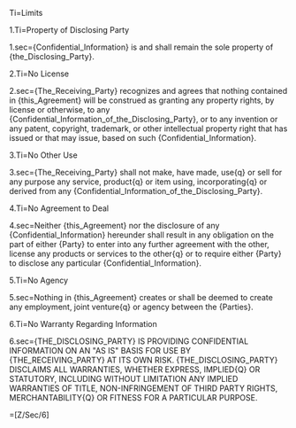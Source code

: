Ti=Limits

1.Ti=Property of Disclosing Party

1.sec={Confidential_Information} is and shall remain the sole property of {the_Disclosing_Party}. 

2.Ti=No License

2.sec={The_Receiving_Party} recognizes and agrees that nothing contained in {this_Agreement} will be construed as granting any property rights, by license or otherwise, to any {Confidential_Information_of_the_Disclosing_Party}, or to any invention or any patent, copyright, trademark, or other intellectual property right that has issued or that may issue, based on such {Confidential_Information}.

3.Ti=No Other Use

3.sec={The_Receiving_Party} shall not make, have made, use{q} or sell for any purpose any service, product{q} or item using, incorporating{q} or derived from any {Confidential_Information_of_the_Disclosing_Party}. 

4.Ti=No Agreement to Deal

4.sec=Neither {this_Agreement} nor the disclosure of any {Confidential_Information} hereunder shall result in any obligation on the part of either {Party} to enter into any further agreement with the other, license any products or services to the other{q} or to require either {Party} to disclose any particular {Confidential_Information}.

5.Ti=No Agency

5.sec=Nothing in {this_Agreement} creates or shall be deemed to create any employment, joint venture{q} or agency between the {Parties}.

6.Ti=No Warranty Regarding Information

6.sec=<span style="text-transform: uppercase">{The_Disclosing_Party} IS PROVIDING CONFIDENTIAL INFORMATION ON AN "AS IS" BASIS FOR USE BY {the_Receiving_Party} AT ITS OWN RISK. {The_Disclosing_Party} DISCLAIMS ALL WARRANTIES, WHETHER EXPRESS, IMPLIED{q} OR STATUTORY, INCLUDING WITHOUT LIMITATION ANY IMPLIED WARRANTIES OF TITLE, NON-INFRINGEMENT OF THIRD PARTY RIGHTS, MERCHANTABILITY{q} OR FITNESS FOR A PARTICULAR PURPOSE.</span>


=[Z/Sec/6]